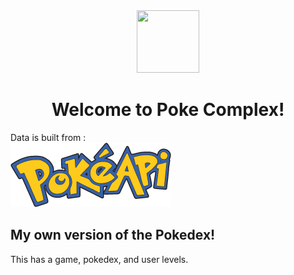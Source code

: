 
<div align="center">
  <img  src="https://raw.githubusercontent.com/PokeAPI/sprites/master/sprites/pokemon/25.png" width="100" height="100"/>
 </div>
<h1 align="center">Welcome to Poke Complex! </h1>
  <div>
    Data is built from :
  </div>
  <img src="https://raw.githubusercontent.com/PokeAPI/media/master/logo/pokeapi_256.png"/>
  
<h2>My own version of the Pokedex!</h2>
  <div>
    <span>This has a game, pokedex, and user levels.</span>
  </div>
  
  
  


